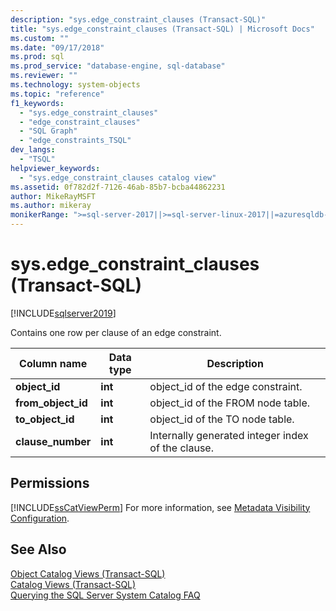 ```yaml
---
description: "sys.edge_constraint_clauses (Transact-SQL)"
title: "sys.edge_constraint_clauses (Transact-SQL) | Microsoft Docs"
ms.custom: ""
ms.date: "09/17/2018"
ms.prod: sql
ms.prod_service: "database-engine, sql-database"
ms.reviewer: ""
ms.technology: system-objects
ms.topic: "reference"
f1_keywords: 
  - "sys.edge_constraint_clauses"
  - "edge_constraint_clauses"
  - "SQL Graph"
  - "edge_constraints_TSQL"
dev_langs: 
  - "TSQL"
helpviewer_keywords: 
  - "sys.edge_constraint_clauses catalog view"
ms.assetid: 0f782d2f-7126-46ab-85b7-bcba44862231
author: MikeRayMSFT
ms.author: mikeray
monikerRange: ">=sql-server-2017||>=sql-server-linux-2017||=azuresqldb-mi-current"
---
```

# sys.edge_constraint_clauses (Transact-SQL)
[!INCLUDE[sqlserver2019](../../includes/applies-to-version/sqlserver2019.md)]

Contains one row per clause of an edge constraint.
  
|Column name|Data type|Description|  
|-----------------|---------------|-----------------|  
|**object_id**|**int**|object_id of the edge constraint.|  
|**from_object_id**|**int**|object_id of the FROM node table.|  
|**to_object_id**|**int**|object_id of the TO node table.|  
|**clause_number**|**int**|Internally generated integer index of the clause.|  
  
## Permissions  
 [!INCLUDE[ssCatViewPerm](../../includes/sscatviewperm-md.md)] For more information, see [Metadata Visibility Configuration](../../relational-databases/security/metadata-visibility-configuration.md).  
  
## See Also  
 [Object Catalog Views &#40;Transact-SQL&#41;](../../relational-databases/system-catalog-views/object-catalog-views-transact-sql.md)   
 [Catalog Views &#40;Transact-SQL&#41;](../../relational-databases/system-catalog-views/catalog-views-transact-sql.md)   
 [Querying the SQL Server System Catalog FAQ](../../relational-databases/system-catalog-views/querying-the-sql-server-system-catalog-faq.yml)  
  
  
